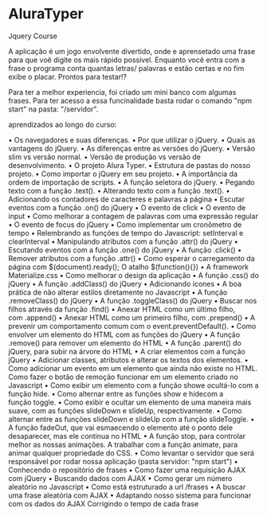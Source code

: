# AluraTyper
Jquery Course

A aplicação é um jogo envolvente divertido, onde e aprensetado uma frase para que voê digite os mais rápido possível. Enquanto você entra com a frase o programa conta quantas letras/ palavras e estão certas e no fim exibe o placar. Prontos para testar!?

Para ter a melhor experiencia, foi criado um mini banco com algumas frases. Para ter acesso a essa funcinalidade basta rodar o comando "npm start" na pasta: "/servidor".

aprendizados ao longo do curso:
  
• Os navegadores e suas diferenças.
• Por que utilizar o jQuery.
• Quais as vantagens do jQuery.
• As diferenças entre as versões do jQuery.
• Versão slim vs versão normal.
• Versão de produção vs versão de desenvolvimento.
• O projeto Alura Typer.
• Estrutura de pastas do nosso projeto.
• Como importar o jQuery em seu projeto.
• A importância da ordem de importação de scripts.
• A função seletora do jQuery.
• Pegando texto com a função .text().
• Alterando texto com a função .text().
• Adicionando os contadores de caracteres e palavras a página
• Escutar eventos com a função .on() do jQuery
• O evento de click
• O evento de input
• Como melhorar a contagem de palavras com uma expressão regular
• O evento de focus do jQuery
• Como implementar um cronômetro de tempo
• Relembrando as funções de tempo do Javascript: setInterval e clearInterval
• Manipulando atributos com a função .attr() do jQuery
• Escutando eventos com a função .one() do jQuery
• A função .click()
• Remover atributos com a função .attr()
• Como esperar o carregamento da página com $(document).ready();
O atalho $(function(){})
• A framework Materialize.css
• Como melhorar o design da aplicação
• A função .css() do jQuery
• A função .addClass() do jQuery
• Adicionando icones
• A boa prática de não alterar estilos diretamente no Javascript
• A função .removeClass() do jQuery
• A função .toggleClass() do jQuery
• Buscar nos filhos através da função .find()
• Anexar HTML como um último filho, com .append()
• Anexar HTML como um primeiro filho, com .prepend()
• A prevenir um comportamento comum com o event.preventDefault().
• Como envolver um elemento do HTML com as funções do jQuery
• A função .remove() para remover um elemento do HTML
• A função .parent() do jQuery, para subir na árvore do HTML
• A criar elementos com a função jQuery
• Adicionar classes, atributos e alterar os textos dos elementos.
• Como adicionar um evento em um elemento que ainda não existe no HTML.
Como fazer o botão de remoção funcionar em um elemento criado no Javascript
• Como exibir um elemento com a função showe ocultá-lo com a função hide.
• Como alternar entre as funções show e hidecom a função toggle.
• Como exibir e ocultar um elemento de uma maneira mais suave, com as funções slideDown e slideUp, respectivamente.
• Como alternar entre as funções slideDown e slideUp com a função slideToggle.
• A função fadeOut, que vai esmaecendo o elemento até o ponto dele desaparecer, mas ele continua no HTML
• A função stop, para controlar melhor as nossas animações.
A trabalhar com a função animate, para animar qualquer propriedade do CSS.
• Como levantar o servidor que será responsável por rodar nossa aplicação (pasta servidor: "npm start")
• Conhecendo o repositório de frases
• Como fazer uma requisição AJAX com jQuery
• Buscando dados com AJAX
• Como gerar um número aleatório no Javascript
• Como está estruturado a url /frases
• A buscar uma frase aleatória com AJAX
• Adaptando nosso sistema para funcionar com os dados do AJAX
Corrigindo o tempo de cada frase
